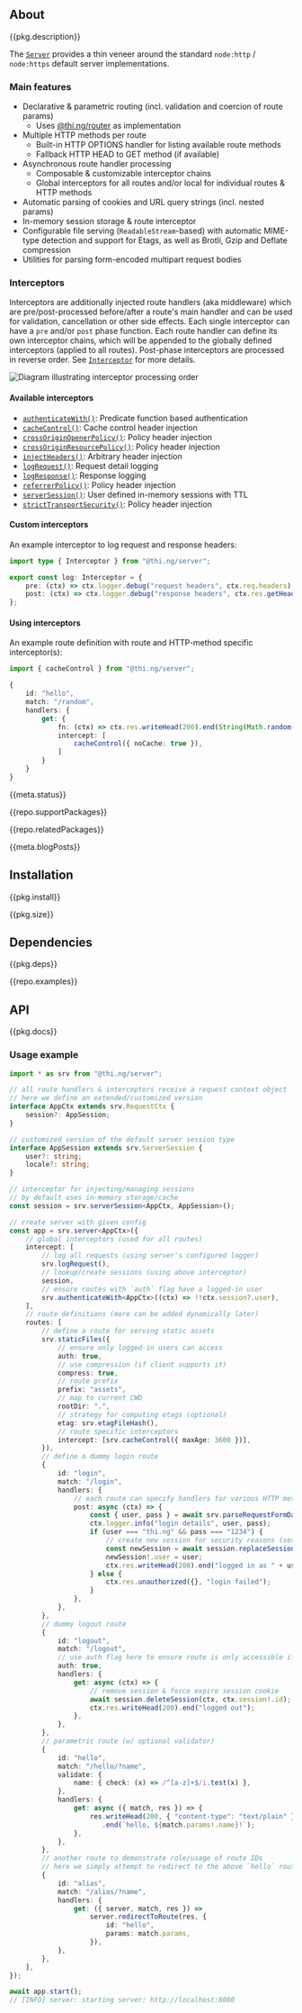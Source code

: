 <!-- include ../../assets/tpl/header.md -->

<!-- toc -->

## About

{{pkg.description}}

The [`Server`](https://docs.thi.ng/umbrella/server/classes/Server.html) provides
a thin veneer around the standard `node:http` / `node:https` default server
implementations.

### Main features

- Declarative & parametric routing (incl. validation and coercion of route
  params)
	- Uses [@thi.ng/router](https://github.com/thi-ng/umbrella/tree/develop/packages/router) as implementation
- Multiple HTTP methods per route
	- Built-in HTTP OPTIONS handler for listing available route methods
	- Fallback HTTP HEAD to GET method (if available)
- Asynchronous route handler processing
	- Composable & customizable interceptor chains
	- Global interceptors for all routes and/or local for individual routes & HTTP methods
- Automatic parsing of cookies and URL query strings (incl. nested params)
- In-memory session storage & route interceptor
- Configurable file serving (`ReadableStream`-based) with automatic MIME-type
  detection and support for Etags, as well as Brotli, Gzip and Deflate
  compression
- Utilities for parsing form-encoded multipart request bodies

### Interceptors

Interceptors are additionally injected route handlers (aka middleware) which are
pre/post-processed before/after a route's main handler and can be used for
validation, cancellation or other side effects. Each single interceptor can have
a `pre` and/or `post` phase function. Each route handler can define its own
interceptor chains, which will be appended to the globally defined interceptors
(applied to all routes). Post-phase interceptors are processed in reverse order.
See
[`Interceptor`](https://docs.thi.ng/umbrella/server/interfaces/Interceptor.html)
for more details.

![Diagram illustrating interceptor processing order](https://raw.githubusercontent.com/thi-ng/umbrella/develop/assets/server/server-interceptors.png)

#### Available interceptors

- [`authenticateWith()`](https://docs.thi.ng/umbrella/server/functions/authenticateWith.html): Predicate function based authentication
- [`cacheControl()`](https://docs.thi.ng/umbrella/server/functions/cacheControl.html): Cache control header injection
- [`crossOriginOpenerPolicy()`](https://docs.thi.ng/umbrella/server/functions/crossOriginOpenerPolicy-1.html): Policy header injection
- [`crossOriginResourcePolicy()`](https://docs.thi.ng/umbrella/server/functions/crossOriginResourcePolicy-1.html): Policy header injection
- [`injectHeaders()`](https://docs.thi.ng/umbrella/server/functions/injectHeaders.html): Arbitrary header injection
- [`logRequest()`](https://docs.thi.ng/umbrella/server/functions/logRequest.html): Request detail logging
- [`logResponse()`](https://docs.thi.ng/umbrella/server/functions/logResponse.html): Response logging
- [`referrerPolicy()`](https://docs.thi.ng/umbrella/server/functions/referrerPolicy-1.html): Policy header injection
- [`serverSession()`](https://docs.thi.ng/umbrella/server/functions/serverSession-1.html): User defined in-memory sessions with TTL
- [`strictTransportSecurity()`](https://docs.thi.ng/umbrella/server/functions/strictTransportSecurity.html): Policy header injection

#### Custom interceptors

An example interceptor to log request and response headers:

```ts
import type { Interceptor } from "@thi.ng/server";

export const log: Interceptor = {
	pre: (ctx) => ctx.logger.debug("request headers", ctx.req.headers),
	post: (ctx) => ctx.logger.debug("response headers", ctx.res.getHeaders()),
};
```

#### Using interceptors

An example route definition with route and HTTP-method specific interceptor(s):

```ts
import { cacheControl } from "@thi.ng/server";

{
	id: "hello",
	match: "/random",
	handlers: {
		get: {
			fn: (ctx) => ctx.res.writeHead(200).end(String(Math.random())),
			intercept: [
				cacheControl({ noCache: true }),
			]
		}
	}
}
```

{{meta.status}}

{{repo.supportPackages}}

{{repo.relatedPackages}}

{{meta.blogPosts}}

## Installation

{{pkg.install}}

{{pkg.size}}

## Dependencies

{{pkg.deps}}

{{repo.examples}}

## API

{{pkg.docs}}

### Usage example

```ts tangle:export/readme-hello.ts
import * as srv from "@thi.ng/server";

// all route handlers & interceptors receive a request context object
// here we define an extended/customized version
interface AppCtx extends srv.RequestCtx {
	session?: AppSession;
}

// customized version of the default server session type
interface AppSession extends srv.ServerSession {
	user?: string;
	locale?: string;
}

// interceptor for injecting/managing sessions
// by default uses in-memory storage/cache
const session = srv.serverSession<AppCtx, AppSession>();

// create server with given config
const app = srv.server<AppCtx>({
	// global interceptors (used for all routes)
	intercept: [
		// log all requests (using server's configured logger)
		srv.logRequest(),
		// lookup/create sessions (using above interceptor)
		session,
		// ensure routes with `auth` flag have a logged-in user
		srv.authenticateWith<AppCtx>((ctx) => !!ctx.session?.user),
	],
	// route definitions (more can be added dynamically later)
	routes: [
		// define a route for serving static assets
		srv.staticFiles({
			// ensure only logged-in users can access
			auth: true,
			// use compression (if client supports it)
			compress: true,
			// route prefix
			prefix: "assets",
			// map to current CWD
			rootDir: ".",
			// strategy for computing etags (optional)
			etag: srv.etagFileHash(),
			// route specific interceptors
			intercept: [srv.cacheControl({ maxAge: 3600 })],
		}),
		// define a dummy login route
		{
			id: "login",
			match: "/login",
			handlers: {
				// each route can specify handlers for various HTTP methods
				post: async (ctx) => {
					const { user, pass } = await srv.parseRequestFormData(ctx.req);
					ctx.logger.info("login details", user, pass);
					if (user === "thi.ng" && pass === "1234") {
						// create new session for security reasons (session fixation)
						const newSession = await session.replaceSession(ctx)!;
						newSession!.user = user;
						ctx.res.writeHead(200).end("logged in as " + user);
					} else {
						ctx.res.unauthorized({}, "login failed");
					}
				},
			},
		},
		// dummy logout route
		{
			id: "logout",
			match: "/logout",
			// use auth flag here to ensure route is only accessible if valid session
			auth: true,
			handlers: {
				get: async (ctx) => {
					// remove session & force expire session cookie
					await session.deleteSession(ctx, ctx.session!.id);
					ctx.res.writeHead(200).end("logged out");
				},
			},
		},
		// parametric route (w/ optional validator)
		{
			id: "hello",
			match: "/hello/?name",
			validate: {
				name: { check: (x) => /^[a-z]+$/i.test(x) },
			},
			handlers: {
				get: async ({ match, res }) => {
					res.writeHead(200, { "content-type": "text/plain" })
					   .end(`hello, ${match.params!.name}!`);
				},
			},
		},
		// another route to demonstrate role/usage of route IDs
		// here we simply attempt to redirect to the above `hello` route
		{
			id: "alias",
			match: "/alias/?name",
			handlers: {
				get: ({ server, match, res }) =>
					server.redirectToRoute(res, {
						id: "hello",
						params: match.params,
					}),
			},
		},
	],
});

await app.start();
// [INFO] server: starting server: http://localhost:8080
```

<!-- include ../../assets/tpl/footer.md -->
